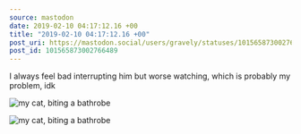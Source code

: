 ```yaml
---
source: mastodon
date: 2019-02-10 04:17:12.16 +00
title: "2019-02-10 04:17:12.16 +00"
post_uri: https://mastodon.social/users/gravely/statuses/101565873002766489
post_id: 101565873002766489
---
```

I always feel bad interrupting him but worse watching, which is probably my problem, idk


![my cat, biting a bathrobe](/images/11230978.jpg)

![my cat, biting a bathrobe](/images/11230981.jpg)

